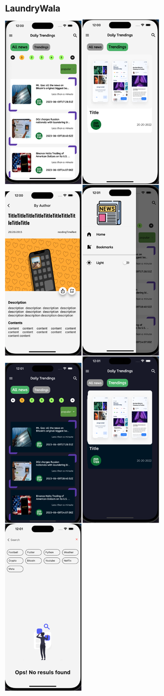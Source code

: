 # LaundryWala

<p float="left">
  <img src="https://github.com/Saif64s/flutter-restAPi_news/blob/main/assets/screenshots/Screenshot%202023-07-09%20at%2012.00.00.png" width="250" />
  <img src="https://github.com/Saif64s/flutter-restAPi_news/blob/main/assets/screenshots/Screenshot%202023-07-09%20at%2012.00.10.png" width="250" /> 
  <img src="https://github.com/Saif64s/flutter-restAPi_news/blob/main/assets/screenshots/Screenshot%202023-07-09%20at%2012.00.21.png" width="250" />
  <img src="https://github.com/Saif64s/flutter-restAPi_news/blob/main/assets/screenshots/Screenshot%202023-07-09%20at%2012.01.04.png" width="250" />
  <img src="https://github.com/Saif64s/flutter-restAPi_news/blob/main/assets/screenshots/Screenshot%202023-07-09%20at%2012.01.11.png" width="250" />
  <img src="https://github.com/Saif64s/flutter-restAPi_news/blob/main/assets/screenshots/Screenshot%202023-07-09%20at%2012.01.18.png" width="250" />
  <img src="https://github.com/Saif64s/flutter-restAPi_news/blob/main/assets/screenshots/Screenshot%202023-07-09%20at%2012.01.28.png" width="250" />
</p>
